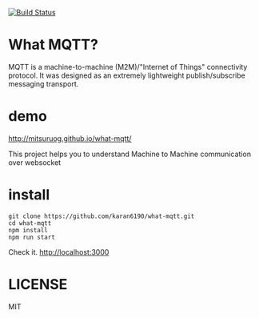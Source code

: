 [![Build Status](https://travis-ci.org/karan6190/what-mqtt.svg?branch=master)](https://travis-ci.org/karan6190/what-mqtt)

# What MQTT? 
MQTT is a machine-to-machine (M2M)/"Internet of Things" connectivity protocol. It was designed as an extremely lightweight publish/subscribe messaging transport.

# demo

<http://mitsuruog.github.io/what-mqtt/>

This project helps you to understand Machine to Machine communication over websocket

# install

```
git clone https://github.com/karan6190/what-mqtt.git
cd what-mqtt
npm install
npm run start
```

Check it. <http://localhost:3000>

# LICENSE

MIT
